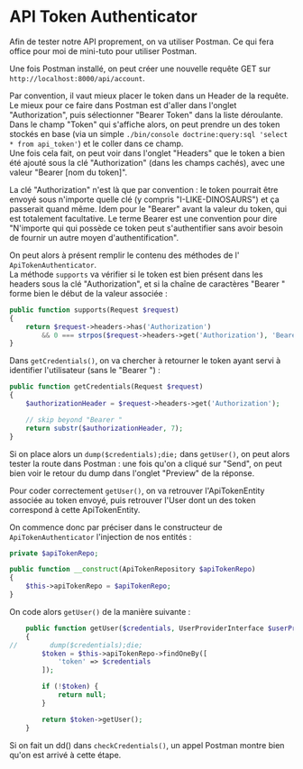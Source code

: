 # API Token Authenticator

Afin de tester notre API proprement, on va utiliser Postman. Ce qui fera office
pour moi de mini-tuto pour utiliser Postman.  

Une fois Postman installé, on peut créer une nouvelle requête GET sur 
`http://localhost:8000/api/account`.  

Par convention, il vaut mieux placer le token dans un Header de la requête.  
Le mieux pour ce faire dans Postman est d'aller dans l'onglet "Authorization", 
puis sélectionner "Bearer Token" dans la liste déroulante. Dans le champ "Token"
qui s'affiche alors, on peut prendre un des token stockés en base (via un simple
`./bin/console doctrine:query:sql 'select * from api_token'`) et le coller dans
ce champ.  
Une fois cela fait, on peut voir dans l'onglet "Headers" que le token a bien été
ajouté sous la clé "Authorization" (dans les champs cachés), avec une valeur
"Bearer [nom du token]".  

La clé "Authorization" n'est là que par convention : le token pourrait être 
envoyé sous n'importe quelle clé (y compris "I-LIKE-DINOSAURS") et ça passerait
quand même. Idem pour le "Bearer" avant la valeur du token, qui est totalement
facultative. Le terme Bearer est une convention pour dire "N'importe qui qui 
possède ce token peut s'authentifier sans avoir besoin de fournir un autre
moyen d'authentification".  

On peut alors à présent remplir le contenu des méthodes de l'
`ApiTokenAuthenticator`.  
La méthode `supports` va vérifier si le token est bien
présent dans les headers sous la clé "Authorization", et si la chaîne de 
caractères "Bearer " forme bien le début de la valeur associée :
```PHP
public function supports(Request $request)
{
    return $request->headers->has('Authorization')
        && 0 === strpos($request->headers->get('Authorization'), 'Bearer ');
}
```

Dans `getCredentials()`, on va chercher à retourner le token ayant servi à 
identifier l'utilisateur (sans le "Bearer ") :
```PHP
public function getCredentials(Request $request)
{
    $authorizationHeader = $request->headers->get('Authorization');

    // skip beyond "Bearer "
    return substr($authorizationHeader, 7);
}
```

Si on place alors un `dump($credentials);die;` dans `getUser()`, on peut alors 
tester la route dans Postman : une fois qu'on a cliqué sur "Send", on peut bien
voir le retour du dump dans l'onglet "Preview" de la réponse.  

Pour coder correctement `getUser()`, on va retrouver l'ApiTokenEntity associée 
au token envoyé, puis retrouver l'User dont un des token correspond à cette 
ApiTokenEntity.  

On commence donc par préciser dans le constructeur de `ApiTokenAuthenticator` 
l'injection de nos entités :
```PHP
private $apiTokenRepo;

public function __construct(ApiTokenRepository $apiTokenRepo)
{
    $this->apiTokenRepo = $apiTokenRepo;
}
```

On code alors `getUser()` de la manière suivante :
```PHP
    public function getUser($credentials, UserProviderInterface $userProvider)
    {
//        dump($credentials);die;
        $token = $this->apiTokenRepo->findOneBy([
            'token' => $credentials
        ]);

        if (!$token) {
            return null;
        }

        return $token->getUser();
    }
```

Si on fait un dd() dans `checkCredentials()`, un appel Postman montre bien qu'on
est arrivé à cette étape.